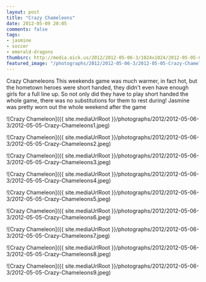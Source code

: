 ```yaml
---
layout: post
title: "Crazy Chameleons"
date: 2012-05-09 20:05
comments: false
tags:
- jasmine
- soccer
- emerald-dragons
thumbsrc: http://media.eick.us/2012/2012-05-06-3/1024x1024/2012-05-05-Crazy-Chameleons1.jpeg
featured_image: "/photographs/2012/2012-05-06-3/2012-05-05-Crazy-Chameleons1.jpeg"
---
```

Crazy Chameleons
This weekends game was much warmer, in fact hot, but the hometown heroes were short handed, they didn't even have enough girls for a full line up.  So not only did they have to play short handed the whole game, there was no substitutions for them to rest during!  Jasmine was pretty worn out the whole weekend after the game

![Crazy Chameleon]({{ site.mediaUrlRoot }}/photographs/2012/2012-05-06-3/2012-05-05-Crazy-Chameleons1.jpeg)




![Crazy Chameleon]({{ site.mediaUrlRoot }}/photographs/2012/2012-05-06-3/2012-05-05-Crazy-Chameleons2.jpeg)




![Crazy Chameleon]({{ site.mediaUrlRoot }}/photographs/2012/2012-05-06-3/2012-05-05-Crazy-Chameleons3.jpeg)




![Crazy Chameleon]({{ site.mediaUrlRoot }}/photographs/2012/2012-05-06-3/2012-05-05-Crazy-Chameleons4.jpeg)




![Crazy Chameleon]({{ site.mediaUrlRoot }}/photographs/2012/2012-05-06-3/2012-05-05-Crazy-Chameleons5.jpeg)




![Crazy Chameleon]({{ site.mediaUrlRoot }}/photographs/2012/2012-05-06-3/2012-05-05-Crazy-Chameleons6.jpeg)




![Crazy Chameleon]({{ site.mediaUrlRoot }}/photographs/2012/2012-05-06-3/2012-05-05-Crazy-Chameleons7.jpeg)




![Crazy Chameleon]({{ site.mediaUrlRoot }}/photographs/2012/2012-05-06-3/2012-05-05-Crazy-Chameleons8.jpeg)




![Crazy Chameleon]({{ site.mediaUrlRoot }}/photographs/2012/2012-05-06-3/2012-05-05-Crazy-Chameleons9.jpeg)
